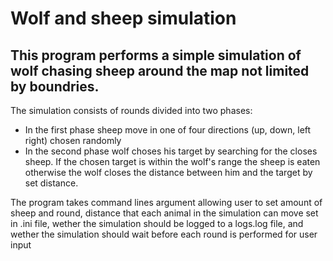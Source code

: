 # Wolf and sheep simulation
## This program performs a simple simulation of wolf chasing sheep around the map not limited by boundries.
The simulation consists of rounds divided into two phases:
- In the first phase sheep move in one of four directions (up, down, left right) chosen randomly
- In the second phase wolf choses his target by searching for the closes sheep. If the chosen target is within the wolf's range the sheep is eaten otherwise the wolf closes the distance between him and the target by set distance.

The program takes command lines argument allowing user to set amount of sheep and round, distance that each animal in the simulation can move set in .ini file, wether the simulation should be logged to a logs.log file, and wether the simulation should wait before each round is performed for user input
